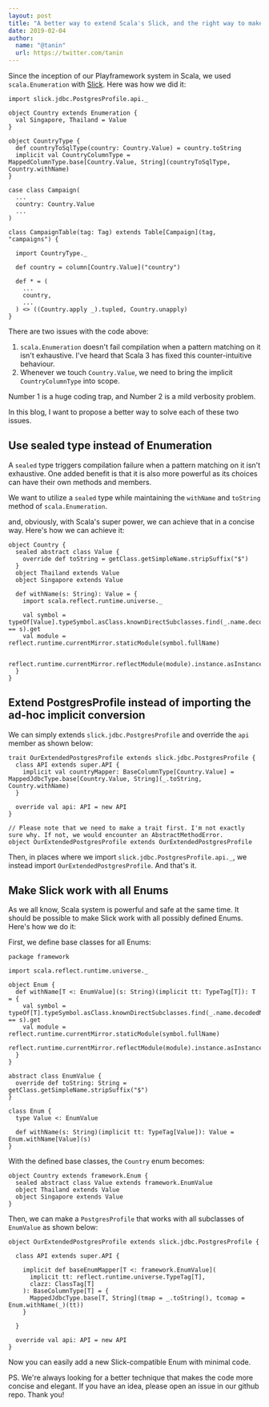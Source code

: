 ```yaml
---
layout: post
title: "A better way to extend Scala's Slick, and the right way to make Enum"
date: 2019-02-04
author:
  name: "@tanin"
  url: https://twitter.com/tanin
---
```


Since the inception of our Playframework system in Scala, we used `scala.Enumeration` with [Slick](https://github.com/slick/slick). Here was how we did it:

```
import slick.jdbc.PostgresProfile.api._

object Country extends Enumeration {
  val Singapore, Thailand = Value
}

object CountryType {
  def countryToSqlType(country: Country.Value) = country.toString
  implicit val CountryColumnType = MappedColumnType.base[Country.Value, String](countryToSqlType, Country.withName)
}

case class Campaign(
  ...
  country: Country.Value
  ...
)

class CampaignTable(tag: Tag) extends Table[Campaign](tag, "campaigns") {

  import CountryType._

  def country = column[Country.Value]("country")

  def * = (
    ...
    country,
    ...
  ) <> ((Country.apply _).tupled, Country.unapply)
}
```

There are two issues with the code above:

1. `scala.Enumeration` doesn't fail compilation when a pattern matching on it isn't exhaustive. I've heard that Scala 3 has fixed this counter-intuitive behaviour.
2. Whenever we touch `Country.Value`, we need to bring the implicit `CountryColumnType` into scope.

Number 1 is a huge coding trap, and Number 2 is a mild verbosity problem.

In this blog, I want to propose a better way to solve each of these two issues.


## Use sealed type instead of Enumeration

A `sealed` type triggers compilation failure when a pattern matching on it isn't exhaustive. One added benefit is that it is also more powerful as its choices can have their own methods and members.

We want to utilize a `sealed` type while maintaining the `withName` and `toString` method of `scala.Enumeration`.

and, obviously, with Scala's super power, we can achieve that in a concise way. Here's how we can achieve it:

```
object Country {
  sealed abstract class Value {
    override def toString = getClass.getSimpleName.stripSuffix("$")
  }
  object Thailand extends Value
  object Singapore extends Value

  def withName(s: String): Value = {
    import scala.reflect.runtime.universe._

    val symbol = typeOf[Value].typeSymbol.asClass.knownDirectSubclasses.find(_.name.decodedName.toString == s).get
    val module = reflect.runtime.currentMirror.staticModule(symbol.fullName)

    reflect.runtime.currentMirror.reflectModule(module).instance.asInstanceOf[Value]
  }
}
```


## Extend PostgresProfile instead of importing the ad-hoc implicit conversion

We can simply extends `slick.jdbc.PostgresProfile` and override the `api` member as shown below:

```
trait OurExtendedPostgresProfile extends slick.jdbc.PostgresProfile {
  class API extends super.API {
    implicit val countryMapper: BaseColumnType[Country.Value] = MappedJdbcType.base[Country.Value, String](_.toString, Country.withName)
  }

  override val api: API = new API
}

// Please note that we need to make a trait first. I'm not exactly sure why. If not, we would encounter an AbstractMethodError.
object OurExtendedPostgresProfile extends OurExtendedPostgresProfile
```

Then, in places where we import `slick.jdbc.PostgresProfile.api._`, we instead import `OurExtendedPostgresProfile`. And that's it.


## Make Slick work with all Enums

As we all know, Scala system is powerful and safe at the same time. It should be possible to make Slick work with all possibly defined Enums. Here's how we do it:

First, we define base classes for all Enums:

```
package framework

import scala.reflect.runtime.universe._

object Enum {
  def withName[T <: EnumValue](s: String)(implicit tt: TypeTag[T]): T = {
    val symbol = typeOf[T].typeSymbol.asClass.knownDirectSubclasses.find(_.name.decodedName.toString == s).get
    val module = reflect.runtime.currentMirror.staticModule(symbol.fullName)
    reflect.runtime.currentMirror.reflectModule(module).instance.asInstanceOf[T]
  }
}

abstract class EnumValue {
  override def toString: String = getClass.getSimpleName.stripSuffix("$")
}

class Enum {
  type Value <: EnumValue

  def withName(s: String)(implicit tt: TypeTag[Value]): Value = Enum.withName[Value](s)
}
```

With the defined base classes, the `Country` enum becomes:

```
object Country extends framework.Enum {
  sealed abstract class Value extends framework.EnumValue
  object Thailand extends Value
  object Singapore extends Value
}
```

Then, we can make a `PostgresProfile` that works with all subclasses of `EnumValue` as shown below:

```
object OurExtendedPostgresProfile extends slick.jdbc.PostgresProfile {

  class API extends super.API {

    implicit def baseEnumMapper[T <: framework.EnumValue](
      implicit tt: reflect.runtime.universe.TypeTag[T],
      clazz: ClassTag[T]
    ): BaseColumnType[T] = {
      MappedJdbcType.base[T, String](tmap = _.toString(), tcomap = Enum.withName(_)(tt))
    }

  }

  override val api: API = new API
}
```

Now you can easily add a new Slick-compatible Enum with minimal code.

PS. We're always looking for a better technique that makes the code more concise and elegant. If you have an idea, please open an issue in our github repo. Thank you!
